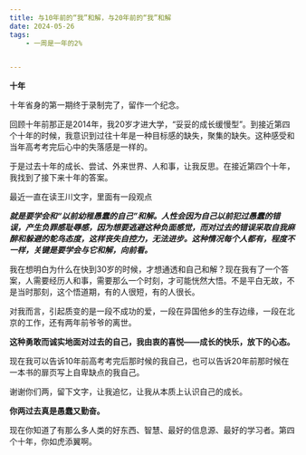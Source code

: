 ```yaml
---
title: 与10年前的“我”和解，与20年前的“我”和解
date: 2024-05-26
tags:
    - 一周是一年的2%


---
```


  

**十年**

十年省身的第一期终于录制完了，留作一个纪念。



回顾十年前那正是2014年，我20岁才进大学，“妥妥的成长缓慢型”。到接近第四个十年的时候，我意识到过往十年是一种目标感的缺失，聚集的缺失。这种感受和当年高考考完后心中的失落感是一样的。



于是过去十年的成长、尝试、外来世界、人和事，让我反思。在接近第四个十年，我找到了接下来十年的答案。



最近一直在读王川文字，里面有一段观点





***就是要学会和“以前幼稚愚蠢的自己”和解。人性会因为自己以前犯过愚蠢的错误，产生负罪感耻辱感，因为想要逃避这种负面感觉，而对过去的错误采取自我麻醉和躲避的鸵鸟态度，这样丧失自控力，无法进步。这种情况每个人都有，程度不一样，关键是要学会与它和解，向前看。***





我在想明白为什么在快到30岁的时候，才想通透和自己和解？现在我有了一个答案，人需要经历人和事，需要那么一个时刻，才可能恍然大悟。不是平白无故，不是当时那刻，这个悟道期，有的人很短，有的人很长。



对我而言，引起质变的是一段不成功的爱，一段在异国他乡的生存边缘，一段在北京的工作，还有两年前爷爷的离世。



**这种勇敢而诚实地面对过去的自己，我由衷的喜悦——成长的快乐，放下的心态。**



现在我可以告诉10年前高考考完后那时候的我自己，也可以告诉20年前那时候在一本书的扉页写上自卑缺点的我自己。

谢谢你们两，留下文字，让我追忆，让我从本质上认识自己的成长。



**你两过去真是愚蠢又勤奋。**



现在你知道了有那么多人类的好东西、智慧、最好的信息源、最好的学习者。第四个十年，你如虎添翼啊。